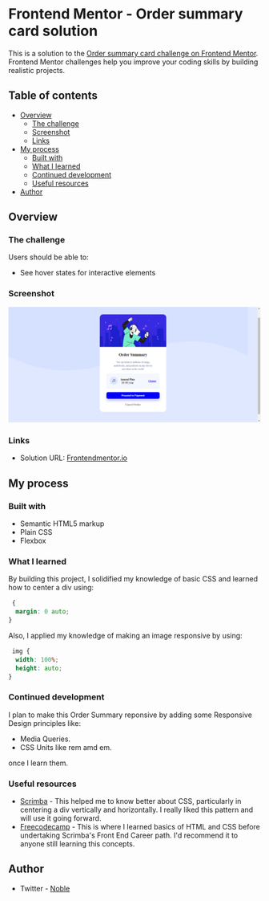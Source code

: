 # Frontend Mentor - Order summary card solution

This is a solution to the [Order summary card challenge on Frontend Mentor](https://www.frontendmentor.io/challenges/order-summary-component-QlPmajDUj). Frontend Mentor challenges help you improve your coding skills by building realistic projects. 

## Table of contents

- [Overview](#overview)
  - [The challenge](#the-challenge)
  - [Screenshot](#screenshot)
  - [Links](#links)
- [My process](#my-process)
  - [Built with](#built-with)
  - [What I learned](#what-i-learned)
  - [Continued development](#continued-development)
  - [Useful resources](#useful-resources)
- [Author](#author)

## Overview

### The challenge

Users should be able to:

- See hover states for interactive elements

### Screenshot

![My order summary screenshot](./screenshot.png?raw=true)

### Links

- Solution URL: [Frontendmentor.io](https://www.frontendmentor.io/challenges/order-summary-component-QlPmajDUj)

## My process

### Built with

- Semantic HTML5 markup
- Plain CSS
- Flexbox

### What I learned

By building this project, I solidified my knowledge of basic CSS and learned how to center a div using: 

```css
 {
  margin: 0 auto;
}
```
Also, I applied my knowledge of making an image responsive by using:

```css
 img {
  width: 100%;
  height: auto;
}
```
### Continued development
I plan to make this Order Summary reponsive by adding some Responsive Design principles like:
- Media Queries.
- CSS Units like rem amd em.

once I learn them.


### Useful resources

- [Scrimba](https://www.scrimba.com) - This helped me to know better about CSS, particularly in centering a div vertically and horizontally. I really liked this pattern and will use it going forward.
- [Freecodecamp](https://www.freedcodecamp.com) - This is   where I learned basics of HTML and CSS before undertaking Scrimba's Front End Career path. I'd recommend it to anyone still learning this concepts.


## Author

- Twitter - [Noble](https://www.twitter.com/ilive_noble)

